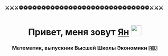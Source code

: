 ### ⚔⚔⚔⚽⚽⚽⚽⚽⚽⚽⚽⚽⚽⚽⚽⚽⚽⚽⚽⚽⚽⚽⚽⚽⚽⚽⚽⚽⚽⚽⚽⚽⚔⚔⚔

<!--
**AgroYan1999/AgroYan1999** is a ✨ _special_ ✨ repository because its `README.md` (this file) appears on your GitHub profile.

Here are some ideas to get you started:

- 🔭 I’m currently working on ...
- 🌱 I’m currently learning ...
- 👯 I’m looking to collaborate on ...
- 🤔 I’m looking for help with ...
- 💬 Ask me about ...
- 📫 How to reach me: ...
- 😄 Pronouns: ...
- ⚡ Fun fact: ...
-->
<h1 align="center">Привет, меня зовут <a href="https://hh.ru/applicant/resumes/view?resume=3e4f61b3ff0b2a6bb70039ed1f727645665948" target="_blank">Ян</a> 
<img src="https://github.com/blackcater/blackcater/raw/main/images/Hi.gif" height="32"/></h1>
<h3 align="center">Математик, выпускник Высшей Школы Экономики 🇷🇺</h3>
